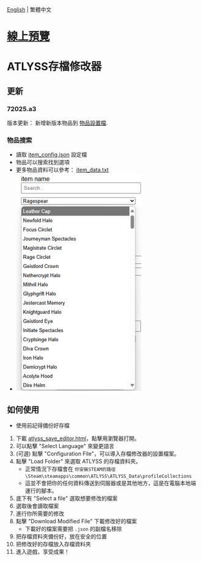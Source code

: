 [English](README.md) | 繁體中文
# [線上預覽](https://jingshing.github.io/ATLYSS-Save-Editor/)
# ATLYSS存檔修改器
## 更新

### 72025.a3

版本更新： 新增新版本物品到 [物品設置檔](https://github.com/JingShing/ATLYSS-Save-Editor/blob/main/config/72025.a3/item_config.json).

### 物品搜索
* 讀取 [item_config.json](config/item_config.json) 設定檔
* 物品可以搜索找到選項
* 更多物品資料可以參考： [item_data.txt](data/only_level_item_data.txt)
* ![item_config](image/item_config.png)
## 如何使用
* 使用前記得備份好存檔

1. 下載 [atlyss_save_editor.html](atlyss_save_editor.html)，點擊用瀏覽器打開。
2. 可以點擊 "Select Language" 來變更語言
3. (可選) 點擊 "Configuration File"，可以導入存檔修改器的設置檔案。
4. 點擊 "Load Folder" 來選取 ATLYSS 的存檔資料夾。
   * 正常情況下存檔會在 ```你安裝STEAM的路徑\Steam\steamapps\common\ATLYSS\ATLYSS_Data\profileCollections```
   * 這並不會把你的任何資料傳送到伺服器或是其他地方，這是在電腦本地端運行的腳本。
5. 底下有 "Select a file" 選取想要修改的檔案
6. 選取後會讀取檔案
7. 進行你所需要的修改
8. 點擊 "Download Modified File" 下載修改好的檔案
   * 下載好的檔案需要把 ```.json``` 的副檔名移除
9. 把存檔資料夾備份好，放在安全的位置
10. 把修改好的存檔放入存檔資料夾
11. 進入遊戲，享受成果！
